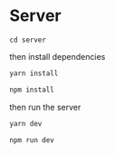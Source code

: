 # Server

`cd server`

then install dependencies

```bash
yarn install

npm install
```

then run the server

```bash
yarn dev

npm run dev
```
